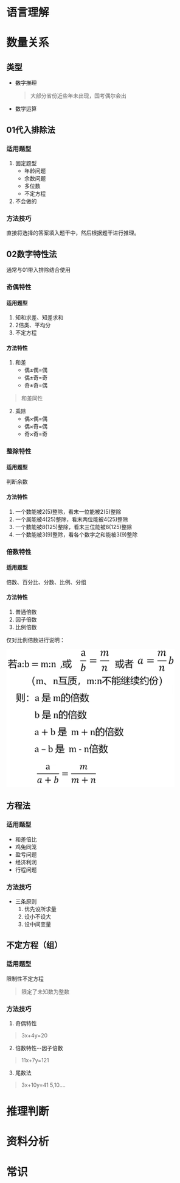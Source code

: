 # 语言理解
# 数量关系

## 类型

- ~~数字推理~~

  > 大部分省份近些年未出现，国考偶尔会出

- 数学运算

## 01代入排除法

### 适用题型

1. 固定题型
   - 年龄问题
   - 余数问题
   - 多位数
   - 不定方程
2. 不会做的

### 方法技巧
直接将选择的答案填入题干中，然后根据题干进行推理。
## 02数字特性法
通常与01带入排除结合使用
### 奇偶特性
####  适用题型
1. 知和求差、知差求和
2. 2倍类、平均分
3. 不定方程
#### 方法特性
1. 和差
    - 偶±偶=偶
    - 偶±奇=奇
    - 奇±奇=偶
> 和差同性
2. 乘除
    - 偶×偶=偶
    - 偶×奇=偶
    - 奇×奇=奇
### 整除特性
#### 适用题型
判断余数
#### 方法特性
1. 一个数能被2(5)整除，看末一位能被2(5)整除
2. 一个属能被4(25)整除，看末两位能被4(25)整除
3. 一个数能被8(125)整除，看末三位能被8(125)整除
4. 一个数能被3(9)整除，看各个数字之和能被3(9)整除
### 倍数特性
#### 适用题型
倍数、百分比、分数、比例、分组
#### 方法特性
1. 普通倍数
2. 因子倍数
3. 比例倍数

仅对比例倍数进行说明：

![](../img/01-比例倍数特性.png)

## 方程法
### 适用题型

- 和差倍比
- 鸡兔同笼
- 盈亏问题
- 经济利润
- 行程问题

### 方法技巧
- 三条原则
  1. 优先设所求量
  2. 设小不设大
  3. 设中间变量
## 不定方程（组）
### 适用题型
限制性不定方程
> 限定了未知数为整数
### 方法技巧
1. 奇偶特性
> 3x+4y=20
2. 倍数特性--因子倍数
> 11x+7y=121
3. 尾数法
> 3x+10y=41
> 5,10....

# 推理判断
# 资料分析
# 常识
